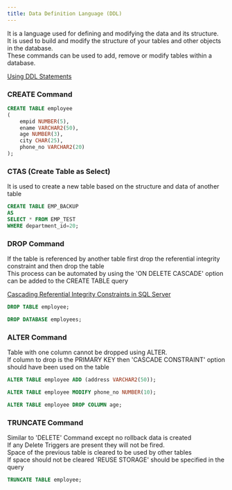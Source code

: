 ```yaml
---
title: Data Definition Language (DDL)
---
```


It is a language used for defining and modifying the data and its structure.  
It is used to build and modify the structure of your tables and other objects in the database.  
These commands can be used to add, remove or modify tables within a database.

[Using DDL Statements](https://www.tutorialspoint.com/sql_certificate/using_ddl_statements.htm)

### CREATE Command

````sql
CREATE TABLE employee
(
	empid NUMBER(5),
	ename VARCHAR2(50),
	age NUMBER(3),
	city CHAR(25),
	phone_no VARCHAR2(20)
);
````

### CTAS (Create Table as Select)

It is used to create a new table based on the structure and data of another table

````sql
CREATE TABLE EMP_BACKUP
AS
SELECT * FROM EMP_TEST
WHERE department_id=20;
````

### DROP Command

If the table is referenced by another table first drop the referential integrity constraint and then drop the table  
This process can be automated by using the 'ON DELETE CASCADE' option can be added to the CREATE TABLE query

[Cascading Referential Integrity Constraints in SQL Server](https://dotnettutorials.net/lesson/cascading-referential-integrity-constraints-sql-server/)

````sql
DROP TABLE employee;

DROP DATABASE employees;
````

### ALTER Command

Table with one column cannot be dropped using ALTER.  
If column to drop is the PRIMARY KEY then 'CASCADE CONSTRAINT' option should have been used on the table

````sql
ALTER TABLE employee ADD (address VARCHAR2(50));

ALTER TABLE employee MODIFY phone_no NUMBER(10);

ALTER TABLE employee DROP COLUMN age;
````

### TRUNCATE Command

Similar to 'DELETE' Command except no rollback data is created  
If any Delete Triggers are present they will not be fired.  
Space of the previous table is cleared to be used by other tables  
If space should not be cleared 'REUSE STORAGE' should be specified in the query

````sql
TRUNCATE TABLE employee;
````